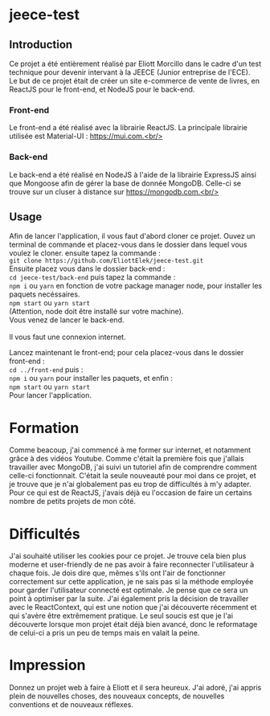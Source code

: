 # jeece-test

## Introduction

Ce projet a été entièrement réalisé par Eliott Morcillo dans le cadre d'un test technique pour devenir intervant à la JEECE (Junior entreprise de l'ECE).<br/>
Le but de ce projet était de créer un site e-commerce de vente de livres, en ReactJS pour le front-end, et NodeJS pour le back-end.<br/>

### Front-end 
Le front-end a été réalisé avec la librairie ReactJS. La principale librairie utilisée est Material-UI : https://mui.com.<br/>
### Back-end
Le back-end a été réalisé en NodeJS à l'aide de la librairie ExpressJS ainsi que Mongoose afin de gérer la base de donnée MongoDB. Celle-ci se trouve sur un cluser
à distance sur https://mongodb.com.<br/>

## Usage

Afin de lancer l'application, il vous faut d'abord cloner ce projet. Ouvez un terminal de commande et placez-vous dans le dossier dans lequel vous voulez le cloner. 
ensuite tapez la commande :<br/>
`git clone https://github.com/EliottElek/jeece-test.git`<br/>
Ensuite placez vous dans le dossier back-end :<br/>
`cd jeece-test/back-end` puis tapez la commande : <br/>
`npm i` ou `yarn` en fonction de votre package manager node, pour installer les paquets necéssaires.<br/>
`npm start` ou `yarn start`<br/>
(Attention, node doit être installé sur votre machine).<br/>
Vous venez de lancer le back-end.<br/><br/>
Il vous faut une connexion internet.  

Lancez maintenant le front-end; pour cela placez-vous dans le dossier front-end :<br/>
`cd ../front-end` puis :<br/>
`npm i` ou `yarn` pour installer les paquets, et enfin :<br/>
`npm start` ou `yarn start`<br/>
Pour lancer l'application.<br/>

# Formation

Comme beacoup, j'ai commencé à me former sur internet, et notamment grâce à des vidéos Youtube. Comme c'était la première fois que j'allais travailler avec MongoDB, j'ai suivi un tutoriel afin de comprendre comment celle-ci fonctionnait.
C'était la seule nouveauté pour moi dans ce projet, et je trouve que je n'ai globalement pas eu trop de difficultés à m'y adapter. Pour ce qui est de ReactJS, j'avais déjà eu l'occasion de faire un certains nombre de petits projets de mon côté.

# Difficultés

J'ai souhaité utiliser les cookies pour ce projet. Je trouve cela bien plus moderne et user-friendly de ne pas avoir à faire reconnecter l'utilisateur à chaque fois. Je dois dire que, mêmes s'ils ont l'air de fonctionner correctement sur cette application, je ne sais pas si la méthode employée pour garder l'utilisateur connecté est optimale. Je pense que ce sera un point à optimiser par la suite. J'ai également pris la décision de travailler avec le ReactContext, qui est une notion que j'ai découverte récemment et qui s'avère être extrêmement pratique. Le seul soucis est que je l'ai découverte lorsque mon projet était déjà bien avancé, donc le reformatage de celui-ci a pris un peu de temps mais en valait la peine. 

# Impression

Donnez un projet web à faire à Eliott et il sera heureux. J'ai adoré, j'ai appris plein de nouvelles choses, des nouveaux concepts, de nouvelles conventions et de nouveaux réflexes. 
